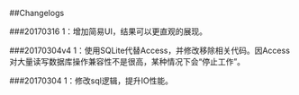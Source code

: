 ##Changelogs

###20170316
1：增加简易UI，结果可以更直观的展现。

###20170304v4
1：使用SQLite代替Access，并修改移除相关代码。因Access对大量读写数据库操作兼容性不是很高，某种情况下会“停止工作”。

###20170304
1：修改sql逻辑，提升IO性能。